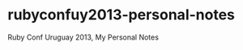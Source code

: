 rubyconfuy2013-personal-notes
=============================

Ruby Conf Uruguay 2013,  My Personal Notes